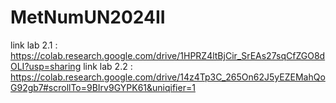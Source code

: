 # MetNumUN2024II

link lab 2.1 : https://colab.research.google.com/drive/1HPRZ4ltBjCir_SrEAs27sqCfZGO8dOLI?usp=sharing
link lab 2.2 : https://colab.research.google.com/drive/14z4Tp3C_265On62J5yEZEMahQoG92gb7#scrollTo=9BIrv9GYPK61&uniqifier=1
